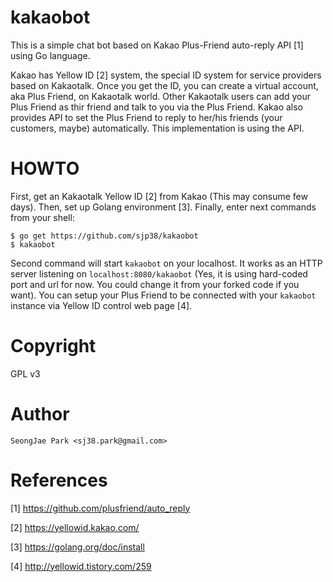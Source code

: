 kakaobot
========

This is a simple chat bot based on Kakao Plus-Friend auto-reply API [1] using
Go language.

Kakao has Yellow ID [2] system, the special ID system for service providers
based on Kakaotalk.  Once you get the ID, you can create a virtual account, aka
Plus Friend, on Kakaotalk world.  Other Kakaotalk users can add your Plus
Friend as thir friend and talk to you via the Plus Friend.  Kakao also provides
API to set the Plus Friend to reply to her/his friends (your customers, maybe)
automatically.  This implementation is using the API.


HOWTO
=====

First, get an Kakaotalk Yellow ID [2] from Kakao (This may consume few days).
Then, set up Golang environment [3].
Finally, enter next commands from your shell:
```
$ go get https://github.com/sjp38/kakaobot
$ kakaobot
```

Second command will start `kakaobot` on your localhost.  It works as an HTTP
server listening on `localhost:8080/kakaobot`  (Yes, it is using hard-coded
port and url for now.  You could change it from your forked code if you want).
You can setup your Plus Friend to be connected with your `kakaobot` instance
via Yellow ID control web page [4].


Copyright
=========

GPL v3


Author
======

`SeongJae Park <sj38.park@gmail.com>`


References
==========

[1] https://github.com/plusfriend/auto_reply

[2] https://yellowid.kakao.com/

[3] https://golang.org/doc/install

[4] http://yellowid.tistory.com/259
